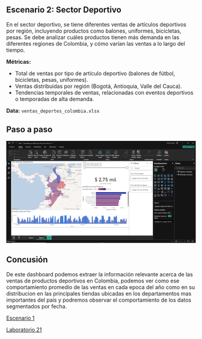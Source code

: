 ## Escenario 2: Sector Deportivo

En el sector deportivo, se tiene diferentes ventas de artículos deportivos por región, incluyendo productos como balones, uniformes, bicicletas, pesas. Se debe analizar cuáles productos tienen más demanda en las diferentes regiones de Colombia, y cómo varían las ventas a lo largo del tiempo.

**Métricas:**

- Total de ventas por tipo de artículo deportivo (balones de fútbol, bicicletas, pesas, uniformes).
- Ventas distribuidas por región (Bogotá, Antioquia, Valle del Cauca).
- Tendencias temporales de ventas, relacionadas con eventos deportivos o temporadas de alta demanda.

**Data:** `ventas_deportes_colombia.xlsx`

## Paso a paso

![Captura de pantalla del escenario 2 en Power BI](lab21_2.png)

## Concusión

De este dashboard podemos extraer la información relevante acerca de las ventas de productos deportivos en Colombia, podemos ver como ese comportamiento promedio de las ventas en cada epoca del año como en su distribucion en las principales tiendas ubicadas en los departamentos mas importantes del país y podremos observar el comportamiento de los datos segmentados por fecha.

[Escenario 1](../lab21_1)

[Laboratorio 21](../../lab21)
